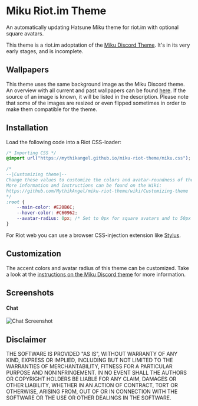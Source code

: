 # Miku Riot.im Theme

An automatically updating Hatsune Miku theme for riot.im with optional square avatars.

This theme is a riot.im adoptation of the [Miku Discord Theme](https://github.com/MythikAngel/miku-discord-theme). It's in its very early stages, and is incomplete.

## Wallpapers
This theme uses the same background image as the Miku Discord theme. An overview with all current and past wallpapers can be found [here](https://github.com/MythikAngel/miku-discord-theme/wiki/Image-History). If the source of an image is known, it will be listed in the description. Please note that some of the images are resized or even flipped sometimes in order to make them compatible for the theme.

## Installation
Load the following code into a Riot CSS-loader:
```css
/* Importing CSS */
@import url("https://mythikangel.github.io/miku-riot-theme/miku.css");

/*
--|Customizing theme|--
Change these values to customize the colors and avatar-roundness of the theme.
More information and instructions can be found on the Wiki:
https://github.com/MythikAngel/miku-riot-theme/wiki/Customizing-theme
*/
:root {
	--main-color: #E20B6C;
	--hover-color: #C60962;
	--avatar-radius: 0px; /* Set to 0px for square avatars and to 50px for round avatars */
}
```
For Riot web you can use a browser CSS-injection extension like [Stylus](https://add0n.com/stylus.html).

## Customization
The accent colors and avatar radius of this theme can be customized. Take a look at the [instructions on the Miku Discord theme](https://github.com/MythikAngel/miku-discord-theme/wiki/Customizing-theme) for more information.

## Screenshots
#### Chat
![Chat Screenshot](https://i.imgur.com/8ed4bmS.png)

## Disclaimer
THE SOFTWARE IS PROVIDED "AS IS", WITHOUT WARRANTY OF ANY KIND, EXPRESS OR IMPLIED, INCLUDING BUT NOT LIMITED TO THE WARRANTIES OF MERCHANTABILITY, FITNESS FOR A PARTICULAR PURPOSE AND NONINFRINGEMENT. IN NO EVENT SHALL THE AUTHORS OR COPYRIGHT HOLDERS BE LIABLE FOR ANY CLAIM, DAMAGES OR OTHER LIABILITY, WHETHER IN AN ACTION OF CONTRACT, TORT OR OTHERWISE, ARISING FROM, OUT OF OR IN CONNECTION WITH THE SOFTWARE OR THE USE OR OTHER DEALINGS IN THE SOFTWARE.